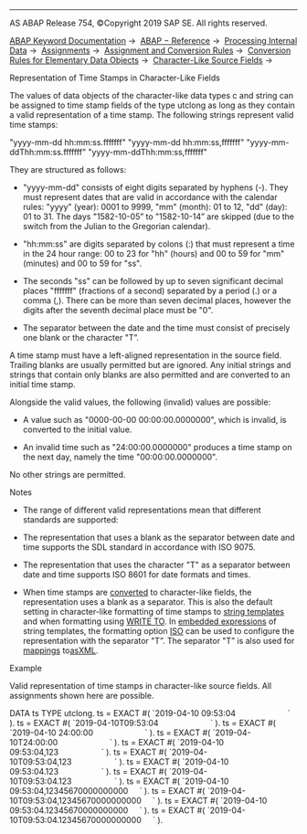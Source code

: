   

* * *

AS ABAP Release 754, ©Copyright 2019 SAP SE. All rights reserved.

[ABAP Keyword Documentation](https://help.sap.com/doc/abapdocu_754_index_htm/7.54/en-US/abenabap.htm) →  [ABAP − Reference](https://help.sap.com/doc/abapdocu_754_index_htm/7.54/en-US/abenabap_reference.htm) →  [Processing Internal Data](https://help.sap.com/doc/abapdocu_754_index_htm/7.54/en-US/abenabap_data_working.htm) →  [Assignments](https://help.sap.com/doc/abapdocu_754_index_htm/7.54/en-US/abenvalue_assignments.htm) →  [Assignment and Conversion Rules](https://help.sap.com/doc/abapdocu_754_index_htm/7.54/en-US/abenconversion_rules.htm) →  [Conversion Rules for Elementary Data Objects](https://help.sap.com/doc/abapdocu_754_index_htm/7.54/en-US/abenconversion_elementary.htm) →  [Character-Like Source Fields](https://help.sap.com/doc/abapdocu_754_index_htm/7.54/en-US/abencharacter_source_fields.htm) → 

Representation of Time Stamps in Character-Like Fields

The values of data objects of the character-like data types c and string can be assigned to time stamp fields of the type utclong as long as they contain a valid representation of a time stamp. The following strings represent valid time stamps:

"yyyy-mm-dd hh:mm:ss.fffffff"
"yyyy-mm-dd hh:mm:ss,fffffff"
"yyyy-mm-ddThh:mm:ss.fffffff"
"yyyy-mm-ddThh:mm:ss,fffffff"

They are structured as follows:

-   "yyyy-mm-dd" consists of eight digits separated by hyphens (\-). They must represent dates that are valid in accordance with the calendar rules: "yyyy" (year): 0001 to 9999, "mm" (month): 01 to 12, "dd" (day): 01 to 31. The days "1582-10-05” to "1582-10-14” are skipped (due to the switch from the Julian to the Gregorian calendar).

-   "hh:mm:ss" are digits separated by colons (:) that must represent a time in the 24 hour range: 00 to 23 for "hh" (hours) and 00 to 59 for "mm" (minutes) and 00 to 59 for "ss".

-   The seconds "ss" can be followed by up to seven significant decimal places "fffffff" (fractions of a second) separated by a period (.) or a comma (,). There can be more than seven decimal places, however the digits after the seventh decimal place must be "0".

-   The separator between the date and the time must consist of precisely one blank or the character "T”.

A time stamp must have a left-aligned representation in the source field. Trailing blanks are usually permitted but are ignored. Any initial strings and strings that contain only blanks are also permitted and are converted to an initial time stamp.

Alongside the valid values, the following (invalid) values are possible:

-   A value such as "0000-00-00 00:00:00.0000000", which is invalid, is converted to the initial value.

-   An invalid time such as "24:00:00.0000000" produces a time stamp on the next day, namely the time "00:00:00.0000000".

No other strings are permitted.

Notes

-   The range of different valid representations mean that different standards are supported:

-   The representation that uses a blank as the separator between date and time supports the SDL standard in accordance with ISO 9075.

-   The representation that uses the character "T" as a separator between date and time supports ISO 8601 for date formats and times.

-   When time stamps are [converted](https://help.sap.com/doc/abapdocu_754_index_htm/7.54/en-US/abendate_time_source_fields.htm) to character-like fields, the representation uses a blank as a separator. This is also the default setting in character-like formatting of time stamps to [string templates](https://help.sap.com/doc/abapdocu_754_index_htm/7.54/en-US/abenstring_templates.htm) and when formatting using [WRITE TO](https://help.sap.com/doc/abapdocu_754_index_htm/7.54/en-US/abapwrite_to.htm). In [embedded expressions](https://help.sap.com/doc/abapdocu_754_index_htm/7.54/en-US/abenembedded_expression_glosry.htm "Glossary Entry") of string templates, the formatting option [ISO](https://help.sap.com/doc/abapdocu_754_index_htm/7.54/en-US/abapcompute_string_format_options.htm) can be used to configure the representation with the separator "T”. The separator "T” is also used for [mappings](https://help.sap.com/doc/abapdocu_754_index_htm/7.54/en-US/abenabap_xslt_asxml_elementary.htm) to[asXML](https://help.sap.com/doc/abapdocu_754_index_htm/7.54/en-US/abenasxml_glosry.htm "Glossary Entry").

Example

Valid representation of time stamps in character-like source fields. All assignments shown here are possible.

DATA ts TYPE utclong.
ts = EXACT #( \`2019-04-10 09:53:04                       \` ).
ts = EXACT #( \`2019-04-10T09:53:04                       \` ).
ts = EXACT #( \`2019-04-10 24:00:00                       \` ).
ts = EXACT #( \`2019-04-10T24:00:00                       \` ).
ts = EXACT #( \`2019-04-10 09:53:04,123                   \` ).
ts = EXACT #( \`2019-04-10T09:53:04,123                   \` ).
ts = EXACT #( \`2019-04-10 09:53:04.123                   \` ).
ts = EXACT #( \`2019-04-10T09:53:04.123                   \` ).
ts = EXACT #( \`2019-04-10 09:53:04,12345670000000000     \` ).
ts = EXACT #( \`2019-04-10T09:53:04,12345670000000000     \` ).
ts = EXACT #( \`2019-04-10 09:53:04.12345670000000000     \` ).
ts = EXACT #( \`2019-04-10T09:53:04.12345670000000000     \` ).